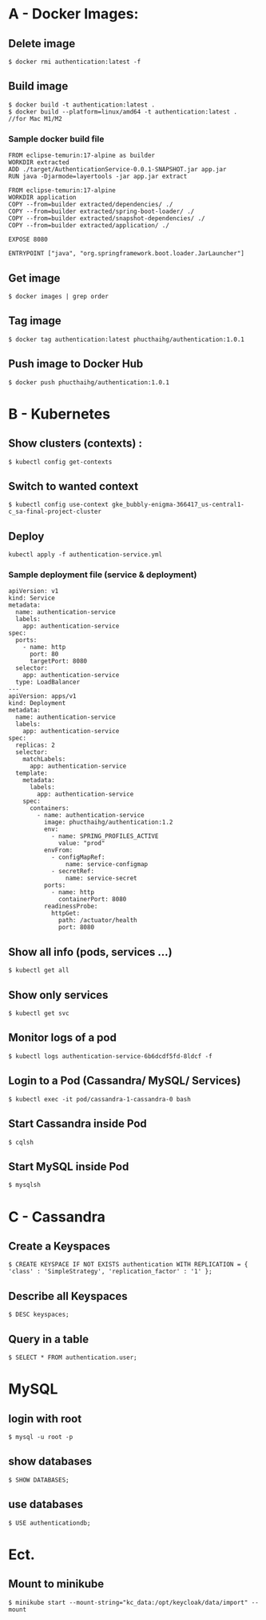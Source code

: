 # A - Docker Images:

## Delete image 
```
$ docker rmi authentication:latest -f
```

## Build image
```
$ docker build -t authentication:latest .
$ docker build --platform=linux/amd64 -t authentication:latest .  //for Mac M1/M2
```
### Sample docker build file
```
FROM eclipse-temurin:17-alpine as builder
WORKDIR extracted
ADD ./target/AuthenticationService-0.0.1-SNAPSHOT.jar app.jar
RUN java -Djarmode=layertools -jar app.jar extract

FROM eclipse-temurin:17-alpine
WORKDIR application
COPY --from=builder extracted/dependencies/ ./
COPY --from=builder extracted/spring-boot-loader/ ./
COPY --from=builder extracted/snapshot-dependencies/ ./
COPY --from=builder extracted/application/ ./

EXPOSE 8080

ENTRYPOINT ["java", "org.springframework.boot.loader.JarLauncher"]
```


## Get image
```
$ docker images | grep order
```

## Tag image
```
$ docker tag authentication:latest phucthaihg/authentication:1.0.1
```

## Push image to Docker Hub
```
$ docker push phucthaihg/authentication:1.0.1
```


# B - Kubernetes

## Show clusters (contexts) :
```
$ kubectl config get-contexts
```

## Switch to wanted context
```
$ kubectl config use-context gke_bubbly-enigma-366417_us-central1-c_sa-final-project-cluster
```

## Deploy
```
kubectl apply -f authentication-service.yml
```

### Sample deployment file (service & deployment)
```
apiVersion: v1
kind: Service
metadata:
  name: authentication-service
  labels:
    app: authentication-service
spec:
  ports:
    - name: http
      port: 80
      targetPort: 8080
  selector:
    app: authentication-service
  type: LoadBalancer
---
apiVersion: apps/v1
kind: Deployment
metadata:
  name: authentication-service
  labels:
    app: authentication-service
spec:
  replicas: 2
  selector:
    matchLabels:
      app: authentication-service
  template:
    metadata:
      labels:
        app: authentication-service
    spec:
      containers:
        - name: authentication-service
          image: phucthaihg/authentication:1.2
          env:
            - name: SPRING_PROFILES_ACTIVE
              value: "prod"
          envFrom:
            - configMapRef:
                name: service-configmap
            - secretRef:
                name: service-secret
          ports:
            - name: http
              containerPort: 8080
          readinessProbe:
            httpGet:
              path: /actuator/health
              port: 8080
```

## Show all info (pods, services ...)
```
$ kubectl get all
```

## Show only services
```
$ kubectl get svc
```

## Monitor logs of a pod
```
$ kubectl logs authentication-service-6b6dcdf5fd-8ldcf -f
```

## Login to a Pod (Cassandra/ MySQL/ Services) 
```
$ kubectl exec -it pod/cassandra-1-cassandra-0 bash
```

## Start Cassandra inside Pod
```
$ cqlsh
```

## Start MySQL inside Pod
```
$ mysqlsh
```

# C - Cassandra

## Create a Keyspaces
```
$ CREATE KEYSPACE IF NOT EXISTS authentication WITH REPLICATION = { 'class' : 'SimpleStrategy', 'replication_factor' : '1' };
```

## Describe all Keyspaces
```
$ DESC keyspaces;
```

## Query in a table
```
$ SELECT * FROM authentication.user;
```

# MySQL

## login with root
```
$ mysql -u root -p
```

## show databases
```
$ SHOW DATABASES;
```

## use databases
```
$ USE authenticationdb;
```


# Ect.

## Mount to minikube
```
$ minikube start --mount-string="kc_data:/opt/keycloak/data/import" --mount
```
